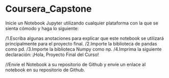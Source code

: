 # Coursera_Capstone

Inicie un Notebook Jupyter utilizando cualquier plataforma con la que se sienta cómodo y haga lo siguiente:

/1.Escriba algunas anotaciones para explicar que este notebook se utilizará principalmente para el proyecto final.
/2.Importe la biblioteca de pandas como pd.
/3.Importe la biblioteca Numpy como np.
/4.Imprima la siguiente declaración: ¡Hola, Proyecto Final del Curso!

//Envíe el Notebook a su repositorio de Github y envíe un enlace al notebook en su repositorio de Github.
